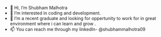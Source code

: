 - 👋 Hi, I’m Shubham Malhotra
- 👀 I’m interested in coding and development.
- 🌱 I’m a recent graduate and looking for oppertunity to work for in  great environment where i can learn and grow .
- 📫 You can reach me through my linkedIn- @shubhammalhotra09 

<!---
shubhammalhotra09/shubhammalhotra09 is a ✨ special ✨ repository because its `README.md` (this file) appears on your GitHub profile.
You can click the Preview link to take a look at your changes.
--->
